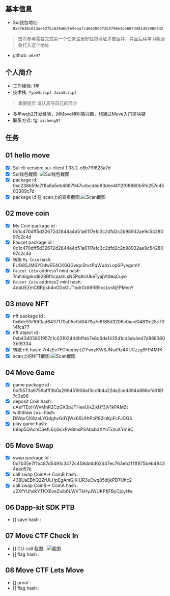 ## 基本信息
- Sui钱包地址: `0xbf636c613ae62fbc62646bfe9eaafcd66209972d3790e1de6873481d5590e742`
> 首次参与需要完成第一个任务注册好钱包地址才被合并，并且后续学习奖励会打入这个地址
- github: `o0x97`

## 个人简介
- 工作经验: 1年
- 技术栈: `TypeScript JavaScript`
> 重要提示 请认真写自己的简介
- 多年web2开发经验，对Move特别感兴趣，想通过Move入门区块链
- 联系方式: tg: `zicheng97` 

## 任务

##   01 hello move  
- [x] Sui cli version: sui-client 1.33.2-c8b7f9823a7d
- [x] Sui钱包截图: ![Sui钱包截图](./scan.jpg)
- [x] package id: 0xc238b59e7f8a6a5eb4087947cebcd4e63dee4012f08860b5fe257c4503389c7d
- [x] package id 在 scan上的查看截图:![Scan截图](./code/hellomove/scan.png)

##   02 move coin
- [x] My Coin package id :  0x1c470dff5d32672d2844a4d51a6117efc3c2dfd2c2b98932ae9c5428097c2c4d
- [x] Faucet package id :  0x1c470dff5d32672d2844a4d51a6117efc3c2dfd2c2b98932ae9c5428097c2c4d
- [x] 转账 `My Coin` hash: FUG8SJM6YDdwEE4CK6GGwqo5tvzPqWu4xLopSPyvgdmY
- [x] `Faucet Coin` address1 mint hash: 7mhi6qpkrd928BfhcqsGLsN5Pq9UUkeTyajVtdeqCuyo
- [x] `Faucet Coin` address2 mint hash: 4daUEZmCBRpsb4nGDxGUTbdrGrA6RB5ccLvrAjEPMvnY

##   03 move NFT
- [x] nft package id : 0x6dc51e10f0ad6437170a05e0d0479a7e6f86d3206c0acd04811c25c7014fca77
- [x] nft object id : 0xb43405801957c1c03102444bffab7e8d6da1435d1cb3ab4ed7d8883603bf6334
- [x] 转账 nft  hash: 7r4zEv7FChuqbyiLGYwrzKWSJNsd9z4XUCzzg9FP4MfK
- [x] scan上的NFT截图:![Scan截图](./code/task3/nf.png)

##   04 Move Game
- [x] game package id : 0xf5573a9759afff3b0a299451906af3cc1b4a22da2ced394b886cfd618f7c3a96
- [x] deposit Coin hash: uAefTEoHWvMnR2CzGX3pJTHeeUik2jkHf3jV1kPAM2t
- [x] withdraw `Coin` hash:  DiWprCK8zaLYGdghvGdYjWz66UHtPoP82inKpFcFJCQS
- [x] play game hash: 69bp5QAchCSefL6rjGcxPw8msPSAbxb3XYnTxzuXYm9C

##   05 Move Swap
- [x] swap package id : 0x7b35e7f1b487d5491c3472c458dd4d02d47ec763eb2f11f875beb49434ebd57e
- [x] call swap CoinA-> CoinB  hash : 438UaEBhQ2ZrULHpEgAmGjKiUR3uEwq85dijkPD7Uhc2
- [x] call swap CoinB-> CoinA  hash : J2XfYUhdkYTKX6veZuib6LWVTkHyJWUKPfjFByCjcyHw

##   06 Dapp-kit SDK PTB
- [] save hash :

##   07 Move CTF Check In
- [] CLI call 截图 : ![截图](./images/你的图片地址)
- [] flag hash :

##   08 Move CTF Lets Move
- [] proof : 
- [] flag hash :
